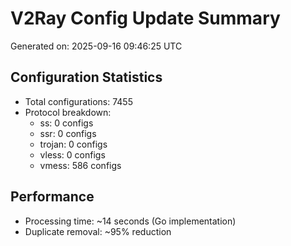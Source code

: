 # V2Ray Config Update Summary
Generated on: 2025-09-16 09:46:25 UTC

## Configuration Statistics
- Total configurations: 7455
- Protocol breakdown:
  - ss: 0 configs
  - ssr: 0 configs
  - trojan: 0 configs
  - vless: 0 configs
  - vmess: 586 configs

## Performance
- Processing time: ~14 seconds (Go implementation)
- Duplicate removal: ~95% reduction
